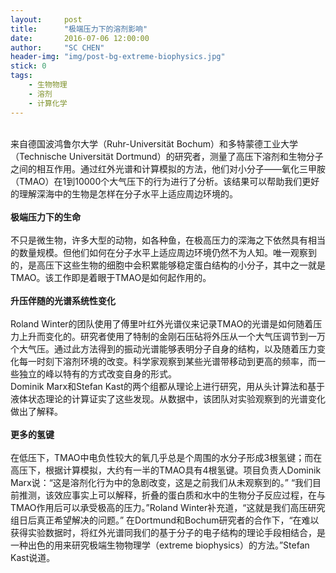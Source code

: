 ```yaml
---
layout:     post
title:      "极端压力下的溶剂影响"
date:       2016-07-06 12:00:00
author:     "SC CHEN"
header-img: "img/post-bg-extreme-biophysics.jpg"
stick: 0
tags:
    - 生物物理
    - 溶剂
    - 计算化学
---
```




<div>
    <br>
    来自德国波鸿鲁尔大学（Ruhr-Universität Bochum）和多特蒙德工业大学（Technische Universität Dortmund）的研究者，测量了高压下溶剂和生物分子之间的相互作用。通过红外光谱和计算模拟的方法，他们对小分子——氧化三甲胺（TMAO）在1到10000个大气压下的行为进行了分析。该结果可以帮助我们更好的理解深海中的生物是怎样在分子水平上适应周边环境的。
    <br>
    <br><b>极端压力下的生命</b>
    <br>
    <br>不只是微生物，许多大型的动物，如各种鱼，在极高压力的深海之下依然具有相当的数量规模。但他们如何在分子水平上适应周边环境仍然不为人知。唯一观察到的，是高压下这些生物的细胞中会积累能够稳定蛋白结构的小分子，其中之一就是TMAO。该工作即是着眼于TMAO是如何起作用的。
    <br>
    <br><b>升压伴随的光谱系统性变化</b>
    <br>
    <br>Roland Winter的团队使用了傅里叶红外光谱仪来记录TMAO的光谱是如何随着压力上升而变化的。研究者使用了特制的金刚石压砧将外压从一个大气压调节到一万个大气压。通过此方法得到的振动光谱能够表明分子自身的结构，以及随着压力变化每一时刻下溶剂环境的改变。科学家观察到某些光谱带移动到更高的频率，而一些独立的峰以特有的方式改变自身的形式。
    <br>Dominik Marx和Stefan Kast的两个组都从理论上进行研究，用从头计算法和基于液体状态理论的计算证实了这些发现。从数据中，该团队对实验观察到的光谱变化做出了解释。
    <br>
    <br><b>更多的氢键</b>
    <br>
    <br>在低压下，TMAO中电负性较大的氧几乎总是个周围的水分子形成3根氢键；而在高压下，根据计算模拟，大约有一半的TMAO具有4根氢键。项目负责人Dominik Marx说：“这是溶剂化行为中的急剧改变，这是之前我们从未观察到的。”
“我们目前推测，该效应事实上可以解释，折叠的蛋白质和水中的生物分子反应过程，在与TMAO作用后可以承受极高的压力。”Roland Winter补充道，“这就是我们高压研究组日后真正希望解决的问题。”
在Dortmund和Bochum研究者的合作下，“在难以获得实验数据时，将红外光谱同我们的基于分子的电子结构的理论手段相结合，是一种出色的用来研究极端生物物理学（extreme biophysics）的方法。”Stefan Kast说道。
    <br>
</div>
